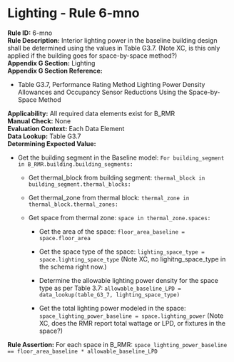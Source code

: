 
# Lighting - Rule 6-mno

**Rule ID:** 6-mno  
**Rule Description:** Interior lighting power in the baseline building design shall be determined using the values in Table G3.7. (Note XC, is this only applied if the building goes for space-by-space method?)  
**Appendix G Section:** Lighting  
**Appendix G Section Reference:**  

- Table G3.7, Performance Rating Method Lighting Power Density Allowances and Occupancy Sensor Reductions Using the Space-by-Space Method  

**Applicability:** All required data elements exist for B_RMR  
**Manual Check:** None  
**Evaluation Context:** Each Data Element  
**Data Lookup:** Table G3.7  
**Determining Expected Value:**  

- Get the building segment in the Baseline model: ```For building_segment in B_RMR.building.building_segments:```  

  - Get thermal_block from building segment: ```thermal_block in building_segment.thermal_blocks:```  

  - Get thermal_zone from thermal block: ```thermal_zone in thermal_block.thermal_zones:```  

  - Get space from thermal zone: ```space in thermal_zone.spaces:```  

    - Get the area of the space: ```floor_area_baseline = space.floor_area```  

    - Get the space type of the space: ```lighting_space_type = space.lighting_space_type``` (Note XC, no lighitng_space_type in the schema right now.)  

    - Determine the allowable lighting power density for the space type as per Table 3.7: ```allowable_baseline_LPD = data_lookup(table_G3_7, lighting_space_type)```  

    - Get the total lighting power modeled in the space: ```space_lighting_power_baseline = space.lighting_power``` (Note XC, does the RMR report total wattage or LPD, or fixtures in the space?)  

**Rule Assertion:** For each space in B_RMR: ```space_lighting_power_baseline == floor_area_baseline * allowable_baseline_LPD```  
